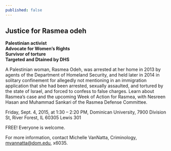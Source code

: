 ```yaml
---
published: false
---
```


## Justice for Rasmea odeh 

**Palestinian activist
<br>Advocate for Women’s Rights 
<br>Survivor of torture
<br>Targeted and Dtained by DHS**

A Palestinian woman, Rasmea Odeh, was arrested at her home in 2013 by agents of the Department of Homeland Security, and held later in 2014 in solitary confinement for allegedly not mentioning in an immigration application that she had been arrested, sexually assaulted, and tortured by the state of Israel, and forced to confess to false charges. Learn about Rasmea’s case and the upcoming Week of Action for Rasmea, with Nesreen Hasan and Muhammad Sankari of the Rasmea Defense Committee. 

Friday, Sept. 4, 2015, at 1:30 – 2:20 PM, Dominican University, 7900 Division St, River Forest, IL 60305 Lewis 301

FREE! Everyone is welcome. 

For more information, contact Michelle VanNatta, Criminology, [mvannatta@dom.edu](mailto:mvannatta@dom.edu), x6035.
